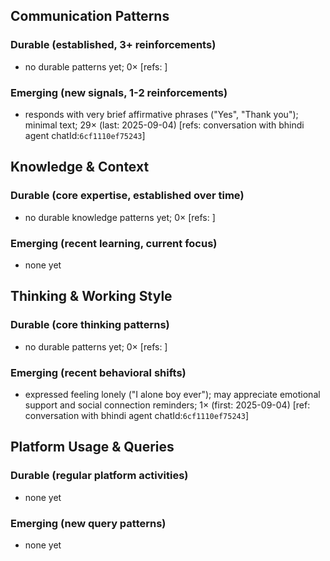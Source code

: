 ## Communication Patterns
### Durable (established, 3+ reinforcements)
- no durable patterns yet; 0× [refs: ]

### Emerging (new signals, 1-2 reinforcements)
- responds with very brief affirmative phrases ("Yes", "Thank you"); minimal text; 29× (last: 2025-09-04) [refs: conversation with bhindi agent chatId:`6cf1110ef75243`]

## Knowledge & Context
### Durable (core expertise, established over time)
- no durable knowledge patterns yet; 0× [refs: ]

### Emerging (recent learning, current focus)
- none yet

## Thinking & Working Style
### Durable (core thinking patterns)
- no durable patterns yet; 0× [refs: ]

### Emerging (recent behavioral shifts)
- expressed feeling lonely ("I alone boy ever"); may appreciate emotional support and social connection reminders; 1× (first: 2025-09-04) [ref: conversation with bhindi agent chatId:`6cf1110ef75243`]

## Platform Usage & Queries
### Durable (regular platform activities)
- none yet

### Emerging (new query patterns)
- none yet